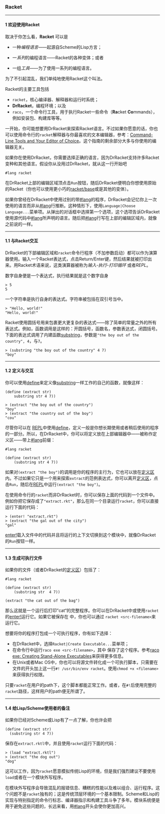 ### Racket

---

#### 1 欢迎使用Racket

取决于你怎么看，**Racket** 可以是

- 一种*编程语言*——起源自Scheme的Lisp方言；

- 一*系列*的编程语言——Racket的各种变体；或者

- 一组*工具*——为了使用一系列的编程语言。

为了不引起混乱，我们单纯地使用Racket这个叫法。

Racket的主要工具包括
- `racket`，核心编译器、解释器和运行时系统；
- **DrRacket**，编程环境；以及
- `raco`，一个命令行工具，用于执行Racket一些命令（**Ra**cket **Co**mmands），例如安装包、构建库等等。

一开始，你可能想要用DrRacket来探索Racket语言。不过如果你愿意的话，你也可以使用命令行的`racket`解释器与你最喜欢的文本编辑器，参考：[Command-Line Tools and Your Editor of Choice](https://docs.racket-lang.org/guide/other-editors.html)。这个指南的剩余部分大多与你使用的编辑器无关。

如果你在使用DrRacket，你需要选择正确的语言，因为DrRacket支持许多Racket变种和其他语言。假设你从没用过DrRacket，就从这一行开始吧

```
#lang racket
```

在DrRacket上部的编辑区域顶点击`Run`按钮，随后DrRacket便明白你想使用原始的Racket（你也可以使用更小巧的[racket/base](https://docs.racket-lang.org/reference/index.html)或是其他的变体）。

如果你曾经在DrRacket中使用过别的带[#lang](https://docs.racket-lang.org/guide/Module_Syntax.html#%28part._hash-lang%29)的程序，DrRacket会记忆你上一次使用的语言而非从[#lang](https://docs.racket-lang.org/guide/Module_Syntax.html#%28part._hash-lang%29)行推断。这种情形下，使用`Language|Choose Language...`菜单项。从弹出的对话框中选择第一个选项，这个选项告诉DrRacket使用源代码中[#lang](https://docs.racket-lang.org/guide/Module_Syntax.html#%28part._hash-lang%29)所声明的语言。随后把[#lang](https://docs.racket-lang.org/guide/Module_Syntax.html#%28part._hash-lang%29)行写在上部的编辑区域内，就像之前说的一样。

---

#### 1.1 与Racket交互

DrRacket的下部编辑区域和`racket`命令行程序（不加参数启动）都可以作为演算器使用。输入一个Racket表达式，点击Return/Enter键，然后结果就被打印出来。用Racket术语来说，这类演算器被称为*输入-执行-打印循环* 或者*REPL*。

数字自身便是一个表达式，执行结果就是这个数字自身

```
> 5
5
```

一个字符串是执行自身的表达式。字符串被包括在双引号当中。

```
> "Hello, world!"
"Hello, world!"
```

Racket使用圆括号用来包裹更大更复杂的表达式——除了简单的常量之外的所有表达式。例如，函数调用是这样的：开圆括号，函数名，参数表达式，闭圆括号。下面的表达式调用了内建函数[substring](https://docs.racket-lang.org/reference/strings.html#%28def._%28%28quote._~23~25kernel%29._substring%29%29)，参数是`"the boy out of the country", 4`，与`7`。

```
> (substring "the boy out of the country" 4 7)
"boy"
```

---

#### 1.2 定义与交互

你可以使用[define](https://docs.racket-lang.org/reference/define.html#%28form._%28%28lib._racket%2Fprivate%2Fbase..rkt%29._define%29%29)来定义像[substring](https://docs.racket-lang.org/reference/strings.html#%28def._%28%28quote._~23~25kernel%29._substring%29%29)一样工作的自己的函数，就像这样：

```
(define (extract str)
	substring str 4 7))
	
> (extract "the boy out of the country")
"boy"
> (extract "the country out of the boy")
"cou"
```

尽管你可以在 [REPL](https://docs.racket-lang.org/guide/intro.html#%28tech._repl%29)中使用[define](https://docs.racket-lang.org/reference/define.html#%28form._%28%28lib._racket%2Fprivate%2Fbase..rkt%29._define%29%29)，定义一般是你想长期使用或者稍后使用的程序的一部分。所以，在DrRacket中，你可以将定义放在上部编辑器中——被称作定义区——带上[#lang](https://docs.racket-lang.org/guide/Module_Syntax.html#%28part._hash-lang%29)前缀：

```
#lang racket

(define (extract str)
	(substring str 4 7))
```

如果对`(extract "the boy")`的调用是你的程序的主行为，它也可以放在[定义区](https://docs.racket-lang.org/guide/intro.html#%28tech._definitions._area%29)内。不过如果它只是一个用来探索`extract`的范例表达式，你可以离开[定义区](https://docs.racket-lang.org/guide/intro.html#%28tech._definitions._area%29)，点击`Run`，随后在[REPL](https://docs.racket-lang.org/guide/intro.html#%28tech._repl%29)中运行`(extract "the boy")`。

在使用命令行的`racket`而非DrRacket时，你可以保存上面的代码到一个文件中。例如你把它保存成了`"extract.rkt"`，那么在同一个目录运行`racket`，你可以直接运行下面的代码：

```
> (enter! "extract.rkt")
> (extract "the gal out of the city")
"gal"
```

[enter!](https://docs.racket-lang.org/reference/interactive.html#%28form._%28%28lib._racket%2Fenter..rkt%29._enter%21%29%29)载入文件中的代码并且将运行的上下文切换到这个模块中，就像DrRacket的`Run`按钮一样。

---

#### 1.3 生成可执行文件

如果你的文件（或者DrRacket的[定义区]()）包括了：

```
#lang racket

(define (extract str)
	(substring str  4 7))
	
(extract "the cat out of the bag")
```

那么这就是一个运行后打印”cat“的完整程序。你可以在DrRacket中或使用`racket`的[enter!]()运行它。如果它被保存在 <src-filename> 中，你也可以通过 `racket <src-filename>`来运行它。

想要将你的程序打包成一个可执行程序，你有如下选择：

- 在DrRacket中，选择`Racket|Create Executable...`菜单项；
- 在命令行中运行`raco exe <src-filename>`，其中 <src-filename> 保存了这个程序。参考[raco exe: Creating Stand-Alone Executables]()来获得更多信息。
- 在Unix或者Mac OS中，你也可以将源文件转化成一个可执行脚本，只需要在文件的开头加上这一行`#! /usr/bin/env racket`。使用`chmod +x <filename>`来获得执行权限。

只要`racket`在用户的path下，这个脚本都能正常工作。或者，在`#!`后使用完整的`racket`路径，这样用户的path便无所谓了。

---

#### 1.4 给Lisp/Scheme使用者的备注

如果你已经对Scheme或Lisp有了一点了解，你也许会把

```
(define (extract str)
  (substring str 4 7))
```

保存在`extract.rktl`中，并且使用`racket`运行下面的代码：

```
> (load "extract.rktl")
> (extract "the dog out")
"dog"
```

这可以工作，因为`racket`愿意模拟传统Lisp的环境，但是我们强烈建议不要使用`load`或者在一个模块外写程序。

在模块外写程序会导致混乱的报错信息、糟糕的性能以及难以组合、运行程序。这个问题不是`racket`独有的；这是传统顶层环境的一个基本限制。Scheme和Lisp的实现与特别指定的命令行标志、编译器指示和构建工具斗争了多年。模块系统便是用于避免这些问题的，长远来看，用[#lang]()开头会使你更加高兴。